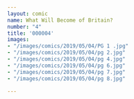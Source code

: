 ```yaml
---
layout: comic
name: What Will Become of Britain?
number: "4"
title: '000004'
images:
- "/images/comics/2019/05/04/PG 1 .jpg"
- "/images/comics/2019/05/04/pg 2.jpg"
- "/images/comics/2019/05/04/pg 4.jpg"
- "/images/comics/2019/05/04/pg 6.jpg"
- "/images/comics/2019/05/04/pg 7.jpg"
- "/images/comics/2019/05/04/pg 8.jpg"

---
```

